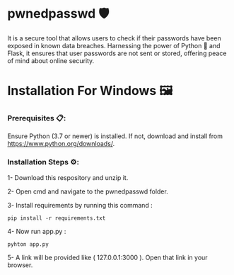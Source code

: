 # pwnedpasswd 🛡️

It is a secure tool that allows users to check if their passwords have been exposed in known data breaches. Harnessing the power of Python 🐍 and Flask, it ensures that user passwords are not sent or stored, offering peace of mind about online security.


# Installation For Windows 🖼️


### Prerequisites 📋:

Ensure Python (3.7 or newer) is installed. If not, download and install from https://www.python.org/downloads/.

### Installation Steps ⚙️:

1- Download this respository and unzip it.

2- Open cmd and navigate to the pwnedpasswd folder.

3- Install requirements by running this command :

    pip install -r requirements.txt
    
4- Now run app.py :

    pyhton app.py

5- A link will be provided like ( 127.0.0.1:3000 ). Open that link in your browser.
